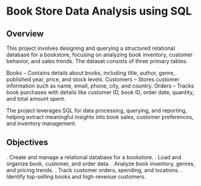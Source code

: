 # Book Store Data Analysis using SQL


## Overview
This project involves designing and querying a structured relational database for a bookstore, focusing on analyzing book inventory, customer behavior, and sales trends. The dataset consists of three primary tables:

Books – Contains details about books, including title, author, genre, published year, price, and stock levels.
Customers – Stores customer information such as name, email, phone, city, and country.
Orders – Tracks book purchases with details like customer ID, book ID, order date, quantity, and total amount spent.

The project leverages SQL for data processing, querying, and reporting, helping extract meaningful insights into book sales, customer preferences, and inventory management.



## Objectives
. Create and manage a relational database for a bookstore.
. Load and organize book, customer, and order data.
. Analyze book inventory, genres, and pricing trends.
. Track customer orders, spending, and locations.
. Identify top-selling books and high-revenue customers.
